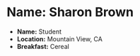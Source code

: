 # Name: Sharon Brown

* **Name:** Student
* **Location:** Mountain View, CA
* **Breakfast:** Cereal

